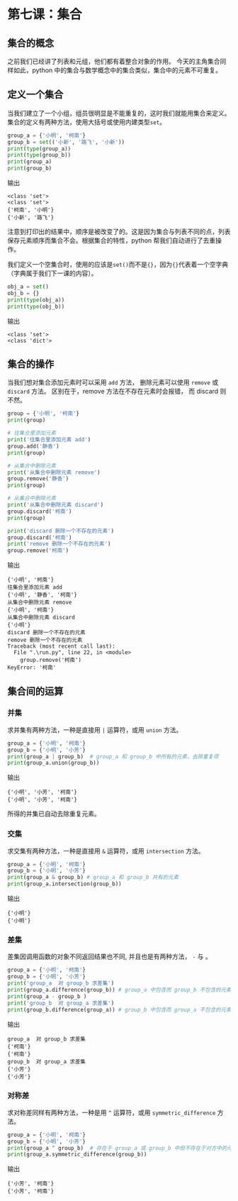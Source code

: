 # 第七课：集合

## 集合的概念

之前我们已经讲了列表和元组，他们都有着整合对象的作用。
今天的主角集合同样如此，python 中的集合与数学概念中的集合类似，集合中的元素不可重复。

## 定义一个集合

当我们建立了一个小组，组员很明显是不能重复的，这时我们就能用集合来定义。
集合的定义有两种方法，使用大括号或使用内建类型`set`。

```python
group_a = {'小明', '柯南'}
group_b = set(('小新', '路飞', '小新'))
print(type(group_a))
print(type(group_b))
print(group_a)
print(group_b)
```

输出

```output
<class 'set'>
<class 'set'>
{'柯南', '小明'}
{'小新', '路飞'}
```

注意到打印出的结果中，顺序是被改变了的。这是因为集合与列表不同的点，列表保存元素顺序而集合不会。根据集合的特性，python 帮我们自动进行了去重操作。

我们定义一个空集合时，使用的应该是`set()`而不是`{}`，因为`{}`代表着一个空字典（字典属于我们下一课的内容）。

```python
obj_a = set()
obj_b = {}
print(type(obj_a))
print(type(obj_b))
```

输出

```output
<class 'set'>
<class 'dict'>
```

## 集合的操作

当我们想对集合添加元素时可以采用 `add` 方法， 删除元素可以使用 `remove` 或 `discard` 方法。
区别在于，remove 方法在不存在元素时会报错， 而 discard 则不然。

```python
group = {'小明', '柯南'}
print(group)

# 往集合里添加元素
print('往集合里添加元素 add')
group.add('静香')
print(group)

# 从集合中删除元素
print('从集合中删除元素 remove')
group.remove('静香')
print(group)

# 从集合中删除元素
print('从集合中删除元素 discard')
group.discard('柯南')
print(group)

print('discard 删除一个不存在的元素')
group.discard('柯南')
print('remove 删除一个不存在的元素')
group.remove('柯南')
```

输出

```output
{'小明', '柯南'}
往集合里添加元素 add
{'小明', '静香', '柯南'}
从集合中删除元素 remove
{'小明', '柯南'}
从集合中删除元素 discard
{'小明'}
discard 删除一个不存在的元素
remove 删除一个不存在的元素
Traceback (most recent call last):
  File ".\run.py", line 22, in <module>
    group.remove('柯南')
KeyError: '柯南'
```

## 集合间的运算

### 并集

求并集有两种方法，一种是直接用 `|` 运算符，或用 `union` 方法。

```python
group_a = {'小明', '柯南'}
group_b = {'小明', '小芳'}
print(group_a | group_b)  # group_a 和 group_b 中所有的元素，去除重复项
print(group_a.union(group_b))
```

输出

```output
{'小明', '小芳', '柯南'}
{'小明', '小芳', '柯南'}
```

所得的并集已自动去除重复元素。

### 交集

求交集有两种方法，一种是直接用 `&` 运算符，或用 `intersection` 方法。

```python
group_a = {'小明', '柯南'}
group_b = {'小明', '小芳'}
print(group_a & group_b) # group_a 和 group_b 共有的元素
print(group_a.intersection(group_b))
```

输出

```output
{'小明'}
{'小明'}
```

### 差集

差集因调用函数的对象不同返回结果也不同, 并且也是有两种方法， `-` 与 。

```python
group_a = {'小明', '柯南'}
group_b = {'小明', '小芳'}
print('group_a  对 group_b 求差集')
print(group_a.difference(group_b)) # group_a 中包含而 group_b 不包含的元素
print(group_a - group_b )
print('group_b  对 group_a 求差集')
print(group_b.difference(group_a)) # group_b 中包含而 group_a 不包含的元素
```

输出

```output
group_a  对 group_b 求差集
{'柯南'}
{'柯南'}
group_b  对 group_a 求差集
{'小芳'}
{'小芳'}
```

### 对称差

求对称差同样有两种方法，一种是用 `^` 运算符，或用 `symmetric_difference` 方法。

```python
group_a = {'小明', '柯南'}
group_b = {'小明', '小芳'}
print(group_a ^ group_b)  # 存在于 group_a 或 group_b 中但不存在于对方中的元素
print(group_a.symmetric_difference(group_b))
```

输出

```ouput
{'小芳', '柯南'}
{'小芳', '柯南'}
```
